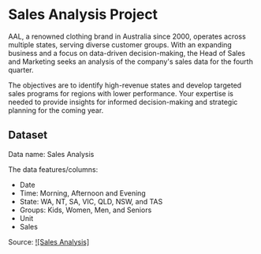 
# Sales Analysis Project

AAL, a renowned clothing brand in Australia since 2000, operates across multiple states, serving diverse customer groups. With an expanding business and a focus on data-driven decision-making, the Head of Sales and Marketing seeks an analysis of the company's sales data for the fourth quarter. 

The objectives are to identify high-revenue states and develop targeted sales programs for regions with lower performance. Your expertise is needed to provide insights for informed decision-making and strategic planning for the coming year.


## Dataset

Data name: Sales Analysis

The data features/columns:
- Date 
- Time: Morning, Afternoon and Evening
- State: WA, NT, SA, VIC, QLD, NSW, and TAS
- Groups: Kids, Women, Men, and Seniors
- Unit
- Sales

Source: [![Sales Analysis]](https://docs.google.com/spreadsheets/d/1N7zTq2St_JO-na4XHRmfuJpyf2RGUvH6/edit?usp=drive_link&ouid=102988911597579628794&rtpof=true&sd=true)






